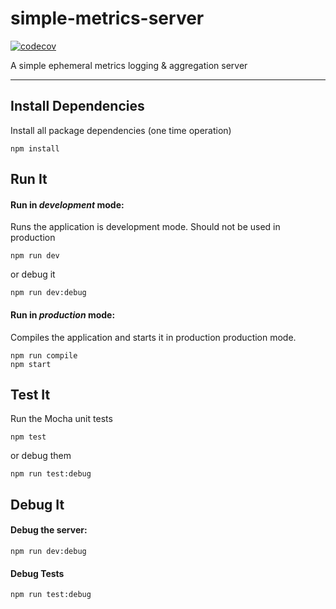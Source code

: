 # simple-metrics-server

[![codecov](https://codecov.io/gh/funspectre/simple-metrics-server/branch/master/graph/badge.svg?token=zjBNhxoa08)](https://codecov.io/gh/funspectre/simple-metrics-server)

A simple ephemeral metrics logging &amp; aggregation server

---

## Install Dependencies

Install all package dependencies (one time operation)

```shell
npm install
```

## Run It
#### Run in *development* mode:
Runs the application is development mode. Should not be used in production

```shell
npm run dev
```

or debug it

```shell
npm run dev:debug
```

#### Run in *production* mode:

Compiles the application and starts it in production production mode.

```shell
npm run compile
npm start
```

## Test It

Run the Mocha unit tests

```shell
npm test
```

or debug them

```shell
npm run test:debug
```

## Debug It

#### Debug the server:

```
npm run dev:debug
```

#### Debug Tests

```
npm run test:debug
```

